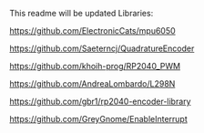 This readme will be updated
Libraries:

https://github.com/ElectronicCats/mpu6050

https://github.com/Saeterncj/QuadratureEncoder

https://github.com/khoih-prog/RP2040_PWM

https://github.com/AndreaLombardo/L298N

https://github.com/gbr1/rp2040-encoder-library

https://github.com/GreyGnome/EnableInterrupt
